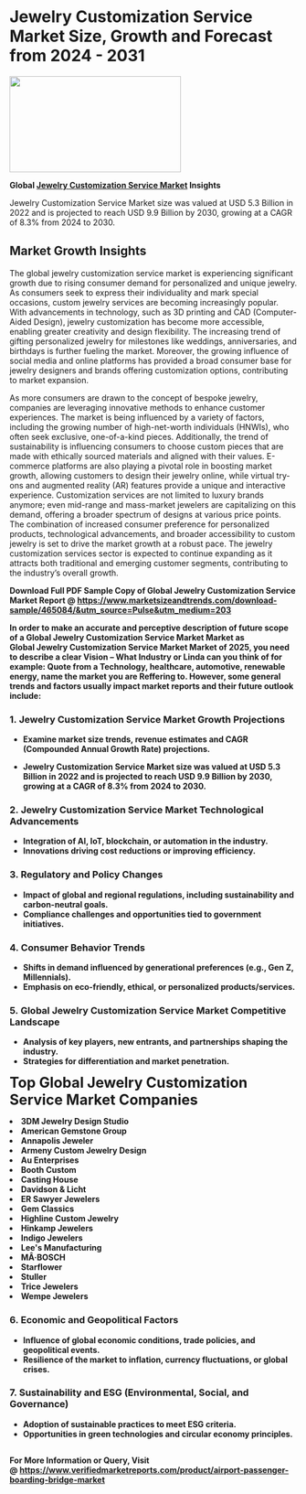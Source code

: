 <H1>Jewelry Customization Service Market Size, Growth and Forecast from 2024 - 2031</H1><img class="aligncenter size-medium wp-image-584254" src="https://thirdeyenews.in/wp-content/uploads/2024/09/Global-Market-Research-300x168.jpeg" alt="" width="300" height="168" /><p><strong>Global&nbsp;<a href="https://www.marketsizeandtrends.com/download-sample/465084/&amp;utm_source=Pulse&amp;utm_medium=203">Jewelry Customization Service Market</a> Insights</strong></p><p>Jewelry Customization Service Market size was valued at USD 5.3 Billion in 2022 and is projected to reach USD 9.9 Billion by 2030, growing at a CAGR of 8.3% from 2024 to 2030.</p><p><h2>Market Growth Insights</h2> <p>The global jewelry customization service market is experiencing significant growth due to rising consumer demand for personalized and unique jewelry. As consumers seek to express their individuality and mark special occasions, custom jewelry services are becoming increasingly popular. With advancements in technology, such as 3D printing and CAD (Computer-Aided Design), jewelry customization has become more accessible, enabling greater creativity and design flexibility. The increasing trend of gifting personalized jewelry for milestones like weddings, anniversaries, and birthdays is further fueling the market. Moreover, the growing influence of social media and online platforms has provided a broad consumer base for jewelry designers and brands offering customization options, contributing to market expansion.</p> <p><strong></strong></p> <p>As more consumers are drawn to the concept of bespoke jewelry, companies are leveraging innovative methods to enhance customer experiences. The market is being influenced by a variety of factors, including the growing number of high-net-worth individuals (HNWIs), who often seek exclusive, one-of-a-kind pieces. Additionally, the trend of sustainability is influencing consumers to choose custom pieces that are made with ethically sourced materials and aligned with their values. E-commerce platforms are also playing a pivotal role in boosting market growth, allowing customers to design their jewelry online, while virtual try-ons and augmented reality (AR) features provide a unique and interactive experience. Customization services are not limited to luxury brands anymore; even mid-range and mass-market jewelers are capitalizing on this demand, offering a broader spectrum of designs at various price points. The combination of increased consumer preference for personalized products, technological advancements, and broader accessibility to custom jewelry is set to drive the market growth at a robust pace. The jewelry customization services sector is expected to continue expanding as it attracts both traditional and emerging customer segments, contributing to the industry’s overall growth. <p><strong></p><p><span class=""><strong>Download Full PDF Sample Copy of Global Jewelry Customization Service Market Report</strong> @ <a href="https://www.marketsizeandtrends.com/download-sample/465084/&amp;utm_source=Pulse&amp;utm_medium=203" target="_blank">https://www.marketsizeandtrends.com/download-sample/465084/&amp;utm_source=Pulse&amp;utm_medium=203</a></span></p><p>In order to make an accurate and perceptive description of future scope of a Global&nbsp;Jewelry Customization Service Market Market as Global&nbsp;Jewelry Customization Service Market Market of 2025, you need to describe a clear Vision &ndash; What Industry or Linda can you think of for example: Quote from a Technology, healthcare, automotive, renewable energy, name the market you are Reffering to. However, some general trends and factors usually impact market reports and their future outlook include:</p><h3>1.&nbsp;<strong>Jewelry Customization Service Market Growth Projections</strong></h3><ul><li>Examine market size trends, revenue estimates and CAGR (Compounded Annual Growth Rate) projections.</li><li><p>Jewelry Customization Service Market size was valued at USD 5.3 Billion in 2022 and is projected to reach USD 9.9 Billion by 2030, growing at a CAGR of 8.3% from 2024 to 2030.</p></li></ul><h3>2.&nbsp;<strong>Jewelry Customization Service Market Technological Advancements</strong></h3><ul><li>Integration of AI, IoT, blockchain, or automation in the industry.</li><li>Innovations driving cost reductions or improving efficiency.</li></ul><h3>3.&nbsp;<strong>Regulatory and Policy Changes</strong></h3><ul><li>Impact of global and regional regulations, including sustainability and carbon-neutral goals.</li><li>Compliance challenges and opportunities tied to government initiatives.</li></ul><h3>4.&nbsp;<strong>Consumer Behavior Trends</strong></h3><ul><li>Shifts in demand influenced by generational preferences (e.g., Gen Z, Millennials).</li><li>Emphasis on eco-friendly, ethical, or personalized products/services.</li></ul><h3>5.&nbsp;<strong>Global Jewelry Customization Service Market Competitive Landscape</strong></h3><ul><li>Analysis of key players, new entrants, and partnerships shaping the industry.</li><li>Strategies for differentiation and market penetration.</li></ul><p data-pm-slice="1 1 []"><span style="color: inherit; font-family: inherit; font-size: 25px;">Top Global Jewelry Customization Service Market Companies</span></p><div class="" data-test-id=""><p><li>3DM Jewelry Design Studio</li><li> American Gemstone Group</li><li> Annapolis Jeweler</li><li> Armeny Custom Jewelry Design</li><li> Au Enterprises</li><li> Booth Custom</li><li> Casting House</li><li> Davidson & Licht</li><li> ER Sawyer Jewelers</li><li> Gem Classics</li><li> Highline Custom Jewelry</li><li> Hinkamp Jewelers</li><li> Indigo Jewelers</li><li> Lee's Manufacturing</li><li> MÂ·BOSCH</li><li> Starflower</li><li> Stuller</li><li> Trice Jewelers</li><li> Wempe Jewelers</li></p></div><h3>6.&nbsp;<strong>Economic and Geopolitical Factors</strong></h3><ul><li>Influence of global economic conditions, trade policies, and geopolitical events.</li><li>Resilience of the market to inflation, currency fluctuations, or global crises.</li></ul><h3>7.&nbsp;<strong>Sustainability and ESG (Environmental, Social, and Governance)</strong></h3><ul><li>Adoption of sustainable practices to meet ESG criteria.</li><li>Opportunities in green technologies and circular economy principles.</li></ul><h2><strong style="font-size: 14px;">For More Information or Query, Visit @&nbsp;</strong><a style="background-color: #ffffff; font-size: 14px;" href="https://www.marketsizeandtrends.com/report/jewelry-customization-service-market/" target="_blank">https://www.verifiedmarketreports.com/product/airport-passenger-boarding-bridge-market</a></h2>

